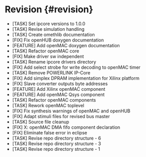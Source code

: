 Revision {#revision}
========

- [TASK] Set ipcore versions to 1.0.0
- [TASK] Revise simulation handling
- [TASK] Create omethlib documentation
- [FIX] Fix openHUB doxygen documentation
- [FEATURE] Add openMAC doxygen documentation
- [TASK] Refactor openMAC core
- [FIX] Make driver sw independent
- [TASK] Rename ipcore drivers directory
- [FIX] Add select strobe for write decoding to openMAC timer
- [TASK] Remove POWERLINK IP-Core
- [FIX] Add simplex DPRAM implementation for Xilinx platform
- [FIX] Slave converter outputs byte addresses
- [FEATURE] Add Xilinx openMAC component
- [FEATURE] Add openMAC Qsys component
- [TASK] Refactor openMAC components
- [TASK] Rework openMAC toplevel
- [FIX] Fix synthesis warnings of openMAC and openHUB
- [FIX] Adapt stimuli files for revised bus master
- [TASK] Source file cleanup
- [FIX] X: openMAC DMA fifo component declaration
- [FIX] Eliminate false error in eclipse
- [TASK] Revise repo directory structure - 6
- [TASK] Revise repo directory structure - 3
- [TASK] Revise repo directory structure - 1
